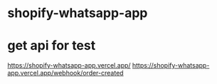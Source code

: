 # shopify-whatsapp-app

# get api for test

https://shopify-whatsapp-app.vercel.app/
https://shopify-whatsapp-app.vercel.app/webhook/order-created
